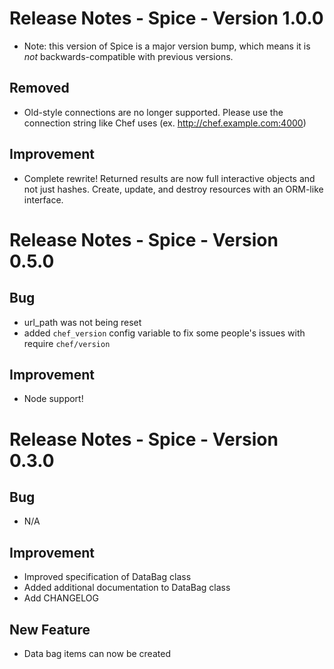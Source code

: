 # Release Notes - Spice - Version 1.0.0

* Note: this version of Spice is a major version bump, which means it is *not* backwards-compatible with previous versions.

## Removed

* Old-style connections are no longer supported. Please use the connection string like Chef uses (ex. http://chef.example.com:4000)

## Improvement

* Complete rewrite! Returned results are now full interactive objects and not just hashes. Create, update, and destroy resources with an ORM-like interface.
# Release Notes - Spice - Version 0.5.0

## Bug

* url_path was not being reset
* added `chef_version` config variable to fix some people's issues with require `chef/version`

## Improvement

* Node support!

# Release Notes - Spice - Version 0.3.0

## Bug

* N/A

## Improvement

* Improved specification of DataBag class
* Added additional documentation to DataBag class
* Add CHANGELOG

## New Feature

* Data bag items can now be created

